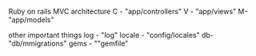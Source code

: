 Ruby on rails
MVC architecture 
C - "app/controllers"
V - "app/views"
M- "app/models"


other important things
log - "log"
locale - "config/locales"
db- "db/mmigrations"
gems - ""gemfile"
